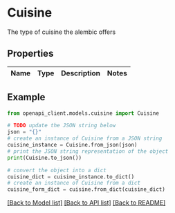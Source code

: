 # Cuisine

The type of cuisine the alembic offers

## Properties

Name | Type | Description | Notes
------------ | ------------- | ------------- | -------------

## Example

```python
from openapi_client.models.cuisine import Cuisine

# TODO update the JSON string below
json = "{}"
# create an instance of Cuisine from a JSON string
cuisine_instance = Cuisine.from_json(json)
# print the JSON string representation of the object
print(Cuisine.to_json())

# convert the object into a dict
cuisine_dict = cuisine_instance.to_dict()
# create an instance of Cuisine from a dict
cuisine_form_dict = cuisine.from_dict(cuisine_dict)
```
[[Back to Model list]](../README.md#documentation-for-models) [[Back to API list]](../README.md#documentation-for-api-endpoints) [[Back to README]](../README.md)
